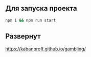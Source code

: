 ## Для запуска проекта
```bash
npm i && npm run start
 ```
## Развернут

https://kabanproff.github.io/gambling/
